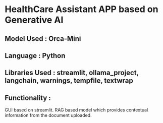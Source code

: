 # HealthCare Assistant APP based on Generative AI

## Model Used : Orca-Mini

## Language : Python

## Libraries Used : streamlit, ollama_project, langchain, warnings, tempfile, textwrap

## Functionality : 
GUI based on streamlit.
RAG based model which provides contextual information from the document uploaded. 
